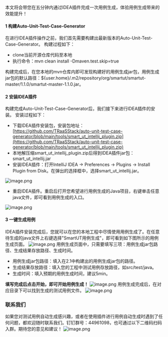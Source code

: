 本文将会带您在五分钟内通过IDEA插件完成一次用例生成，体验用例生成带来的效能提升！
#### 1 构建Auto-Unit-Test-Case-Generator
在进行IDEA插件操作之前，我们首先需要构建出最新版本的Auto-Unit-Test-Case-Generator。
构建过程如下：

- clone当前开源仓库代码至本地
- 执行命令：mvn clean install -Dmaven.test.skip=true

构建完成后，在您本地的mvn仓库内即可发现构建好的用例生成jar包，用例生成jar包的默认路径：${user.home}/.m2/repository/org/smartut/smartut-master/1.1.0/smartut-master-1.1.0.jar。

#### 2 安装IDEA插件
构建完成Auto-Unit-Test-Case-Generator后，我们接下来进行IDEA插件的安装。
安装过程如下：

- 下载IDEA插件安装包，安装包地址：[https://github.com/TRaaSStack/auto-unit-test-case-generator/blob/main/tools/smart_ut_intellij_plugin.zip](https://github.com/TRaaSStack/auto-unit-test-case-generator/blob/main/tools/smart_ut_intellij_plugin.zip)
- 本地解压缩smart_ut_intellij_plugin.zip后得到IDEA插件jar包：smart_ut_intellij.jar
- 安装IDEA插件：打开IntelliJ IDEA -> Preferences -> Plugins -> Install Plugin from Disk。在弹出的选择框中，选择smart_ut_intellij.jar。

![image.png](https://intranetproxy.alipay.com/skylark/lark/0/2022/png/252069/1671421979901-30269c6b-8c16-4d06-b9eb-78560236c85f.png#clientId=ud39a54e0-0501-4&crop=0&crop=0&crop=1&crop=1&from=paste&height=797&id=u7e4d45b5&margin=%5Bobject%20Object%5D&name=image.png&originHeight=1594&originWidth=2880&originalType=binary&ratio=1&rotation=0&showTitle=false&size=795055&status=done&style=none&taskId=u030f6cdc-fecb-41a4-a95f-1ea3ef7fb32&title=&width=1440)

- 重启IDEA插件。重启后打开您希望进行用例生成的Java项目，右键单击任意java文件，即可看到用例生成的入口。

![image.png](https://intranetproxy.alipay.com/skylark/lark/0/2022/png/252069/1671422190453-b9c0cd41-b687-4acf-9c09-8509b4715aff.png#clientId=ud39a54e0-0501-4&crop=0&crop=0&crop=1&crop=1&from=paste&height=900&id=u7fb1a79e&margin=%5Bobject%20Object%5D&name=image.png&originHeight=1800&originWidth=2880&originalType=binary&ratio=1&rotation=0&showTitle=false&size=1135822&status=done&style=none&taskId=u201dd4f1-d8db-4a53-adff-cea1bd2a6b9&title=&width=1440)

#### 3 一键生成用例
 IDEA插件安装完成后，您就可以在您的本地工程中尽情使用用例生成了。在任意待生成的java文件上右键选择"SmartUT用例生成"，即可看到如下图所示的用例生成页面。
![image.png](https://intranetproxy.alipay.com/skylark/lark/0/2022/png/252069/1671776172233-3b464cf5-97ec-433d-89b1-c7ac2db7b651.png#clientId=u6eaa3d9b-a1ca-4&crop=0&crop=0&crop=1&crop=1&from=paste&height=797&id=u7011934d&margin=%5Bobject%20Object%5D&name=image.png&originHeight=1594&originWidth=2880&originalType=binary&ratio=1&rotation=0&showTitle=false&size=1000870&status=done&style=none&taskId=u163c78a1-5451-4be2-a891-4a0c9ae848f&title=&width=1440)
用例生成页面中，只需要填写三项：用例生成jar包路径、生成结果存放路径、生成时间。

- 用例生成jar包路径：填入在2.1中构建出的用例生成jar包的路径。
- 生成结果存放路径：填入您的工程中测试用例存放路径，如src/test/java。
- 生成时间：填入预期的用例生成时间，建议5min。

**填写完成后点击开始，即可开始用例生成！**
![image.png](https://intranetproxy.alipay.com/skylark/lark/0/2022/png/252069/1671423796800-0ef7d1de-8ee6-4b6d-827e-0965f66e2fdc.png#clientId=ud39a54e0-0501-4&crop=0&crop=0&crop=1&crop=1&from=paste&height=797&id=u9d2a0991&margin=%5Bobject%20Object%5D&name=image.png&originHeight=1594&originWidth=2880&originalType=binary&ratio=1&rotation=0&showTitle=false&size=894215&status=done&style=none&taskId=u75fde5f1-7c8b-4b55-b03a-2dfc44cc786&title=&width=1440)
用例生成完成后，在对应目录下可以找到生成的测试用例文件。
![image.png](https://intranetproxy.alipay.com/skylark/lark/0/2022/png/252069/1671432504843-efeca759-f765-470c-8923-a96fae98cdda.png#clientId=ua72cf33b-d7b7-4&crop=0&crop=0&crop=1&crop=1&from=paste&height=797&id=u5b4b0e71&margin=%5Bobject%20Object%5D&name=image.png&originHeight=1594&originWidth=2880&originalType=binary&ratio=1&rotation=0&showTitle=false&size=1281775&status=done&style=none&taskId=u3cf02588-e84d-4e30-8f11-edfd65d7a8f&title=&width=1440)

### 联系我们
如果您对测试用例自动生成感兴趣，或者在使用插件进行用例自动生成时遇到了任何问题，都欢迎随时联系我们。钉钉群号：44961098，也可通过以下二维码扫码入群。期待您的意见和建议！
![image.png](https://intranetproxy.alipay.com/skylark/lark/0/2022/png/252069/1671679079257-50678584-2d2a-45c4-90b7-325668b1fc64.png#clientId=u7c273dd1-cdd3-4&crop=0&crop=0&crop=1&crop=1&from=paste&height=441&id=u3b0ac3eb&margin=%5Bobject%20Object%5D&name=image.png&originHeight=1068&originWidth=828&originalType=binary&ratio=1&rotation=0&showTitle=false&size=198673&status=done&style=none&taskId=uc249633f-1d46-46cc-9fb5-5e3ee2efdc3&title=&width=342)
